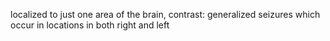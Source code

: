 localized to just one area of the brain, contrast: generalized seizures which occur in locations in both right and left